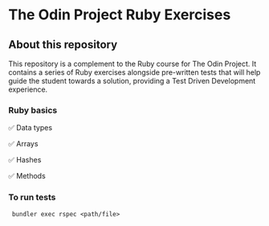 # The Odin Project Ruby Exercises

## About this repository

This repository is a complement to the Ruby course for The Odin Project. It contains a series of Ruby exercises alongside pre-written tests that will help guide the student towards a solution, providing a Test Driven Development experience.

### Ruby basics
✅ Data types

✅ Arrays

✅ Hashes

✅ Methods

### To run tests
`` bundler exec rspec <path/file>``
